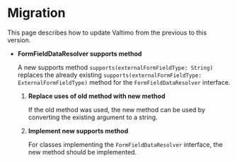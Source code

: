 # Migration

This page describes how to update Valtimo from the previous to this version.

* **FormFieldDataResolver supports method**
    
    A new supports method `supports(externalFormFieldType: String)` replaces the
    already existing `supports(externalFormFieldType: ExternalFormFieldType)` method
    for the `FormFieldDataResolver` interface.

  1. **Replace uses of old method with new method**

     If the old method was used, the new method can be used by converting the
     existing argument to a string.

  2. **Implement new supports method**

     For classes implementing the `FormFieldDataResolver` interface, the new method
     should be implemented.
